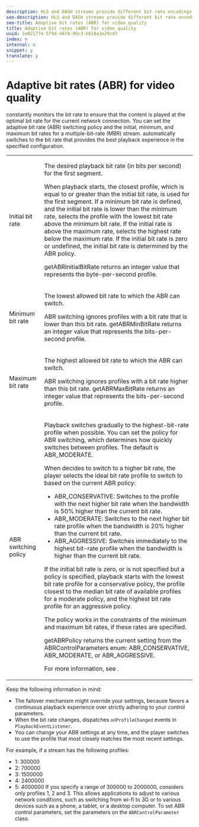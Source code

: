 ```yaml
---
description: HLS and DASH streams provide different bit rate encodings (profiles) for the same short burst of video. can select the quality level for each burst based on the current buffering level and the available bandwidth.
seo-description: HLS and DASH streams provide different bit rate encodings (profiles) for the same short burst of video. can select the quality level for each burst based on the current buffering level and the available bandwidth.
seo-title: Adaptive bit rates (ABR) for video quality
title: Adaptive bit rates (ABR) for video quality
uuid: 1e021774-5f9d-4878-96c3-b618a3e29cd7
index: n
internal: n
snippet: y
translate: y
---
```


# Adaptive bit rates (ABR) for video quality

 <!-- PH element: phrases/primetime-sdk-name --> constantly monitors the bit rate to ensure that the content is played at the optimal bit rate for the current network connection. You can set the adaptive bit rate (ABR) switching policy and the initial, minimum, and maximum bit rates for a multiple-bit-rate (MBR) stream. <!-- PH element: phrases/primetime-sdk-name --> automatically switches to the bit rate that provides the best playback experience in the specified configuration.

<table id="table_AF838E082235406AA359BF1C1A77F85F"> 
 <tbody> 
  <tr> 
   <td colname="col01">Initial bit rate</td> 
   <td colname="col2"> <p>The desired playback bit rate (in bits per second) for the first segment.</p> <p>When playback starts, the closest profile, which is equal to or greater than the initial bit rate, is used for the first segment. If a minimum bit rate is defined, and the initial bit rate is lower than the minimum rate, 
     <ph conkeyref="phrases/primetime-sdk-name" /> selects the profile with the lowest bit rate above the minimum bit rate. If the initial rate is above the maximum rate, 
     <ph conkeyref="phrases/primetime-sdk-name" /> selects the highest rate below the maximum rate. If the initial bit rate is zero or undefined, the initial bit rate is determined by the ABR policy. </p> <p><span class="codeph">getABRInitialBitRate</span> returns an integer value that represents the byte-per-second profile. </p> </td> 
  </tr> 
  <tr> 
   <td colname="col01">Minimum bit rate</td> 
   <td colname="col2"> <p>The lowest allowed bit rate to which the ABR can switch.</p> <p>ABR switching ignores profiles with a bit rate that is lower than this bit rate. <span class="codeph">getABRMinBitRate</span> returns an integer value that represents the bits-per-second profile. </p> </td> 
  </tr> 
  <tr> 
   <td colname="col01">Maximum bit rate</td> 
   <td colname="col2"> <p>The highest allowed bit rate to which the ABR can switch.</p> <p>ABR switching ignores profiles with a bit rate higher than this bit rate. <span class="codeph">getABRMaxBitRate</span> returns an integer value that represents the bits-per-second profile. </p> </td> 
  </tr> 
  <tr> 
   <td colname="col01">ABR switching policy</td> 
   <td colname="col2"> <p>Playback switches gradually to the highest-bit-rate profile when possible. You can set the policy for ABR switching, which determines how quickly 
     <ph conkeyref="phrases/primetime-sdk-name" /> switches between profiles. The default is <span class="codeph">ABR_MODERATE</span>. </p> <p>When 
     <ph conkeyref="phrases/primetime-sdk-name" /> decides to switch to a higher bit rate, the player selects the ideal bit rate profile to switch to based on the current ABR policy: 
     <ul id="ul_AC9C99D84A3B4A8DBD1A05CC05DEE771"> 
      <li id="li_B79C0AA2CBFB42FF98A257CEC9C400BA"><span class="codeph">ABR_CONSERVATIVE</span>: Switches to the profile with the next higher bit rate when the bandwidth is 50% higher than the current bit rate. </li> 
      <li id="li_38CC3A95D8634F359D0F7C273D0108C0"><span class="codeph">ABR_MODERATE</span>: Switches to the next higher bit rate profile when the bandwidth is 20% higher than the current bit rate. </li> 
      <li id="li_E845C035420D4B3FB2B179F448F8CA85"><span class="codeph">ABR_AGGRESSIVE</span>: Switches immediately to the highest bit-rate profile when the bandwidth is higher than the current bit rate. </li> 
     </ul> </p> <p>If the initial bit rate is zero, or is not specified but a policy is specified, playback starts with the lowest bit rate profile for a conservative policy, the profile closest to the median bit rate of available profiles for a moderate policy, and the highest bit rate profile for an aggressive policy.</p> <p>The policy works in the constraints of the minimum and maximum bit rates, if these rates are specified.</p> <p> <span class="codeph">getABRPolicy</span> returns the current setting from the <span class="codeph">ABRControlParameters</span> enum: <span class="codeph">ABR_CONSERVATIVE</span>, <span class="codeph">ABR_MODERATE</span>, or <span class="codeph">ABR_AGGRESSIVE</span>. </p> <p>For more information, see <a keyref="api-enum-control"></a>. </p> </td> 
  </tr> 
 </tbody> 
</table>

Keep the following information in mind: 
* The  <!-- PH element: phrases/primetime-sdk-name --> failover mechanism might override your settings, because <!-- PH element: phrases/primetime-sdk-name --> favors a continuous playback experience over strictly adhering to your control parameters.
* When the bit rate changes,  <!-- PH element: phrases/primetime-sdk-name --> dispatches `onProfileChanged` events in `PlaybackEventListener`.
* You can change your ABR settings at any time, and the player switches to use the profile that most closely matches the most recent settings.

For example, if a stream has the following profiles: 
* 1: 300000
* 2: 700000
* 3: 1500000
* 4: 2400000
* 5: 4000000
If you specify a range of 300000 to 2000000, <!-- PH element: phrases/primetime-sdk-name --> considers only profiles 1, 2 and 3. This allows applications to adjust to various network conditions, such as switching from wi-fi to 3G or to various devices such as a phone, a tablet, or a desktop computer.
To set ABR control parameters, set the parameters on the `ABRControlParameter` class. 
